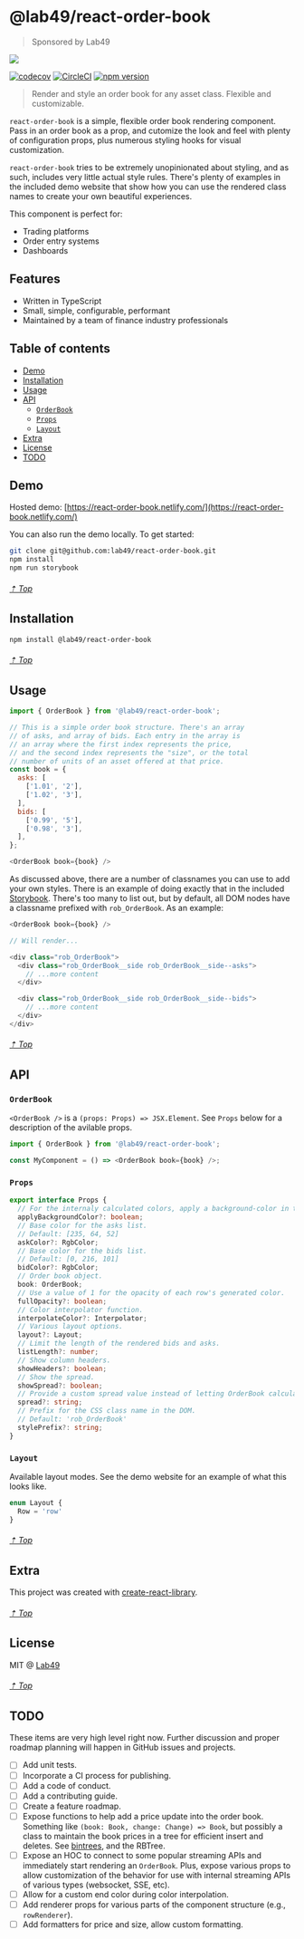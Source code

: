 # @lab49/react-order-book

> Sponsored by Lab49

<img src="https://www.lab49.com/wp-content/uploads/2020/06/logo.svg" />

[![codecov](https://codecov.io/gh/lab49/react-order-book/branch/master/graph/badge.svg)](https://codecov.io/gh/lab49/react-order-book) [![CircleCI](https://circleci.com/gh/lab49/react-order-book.svg?style=svg)](https://circleci.com/gh/lab49/react-order-book) [![npm version](https://img.shields.io/npm/v/@lab49/react-order-book?label=version&color=%2354C536&logo=npm)](https://www.npmjs.com/package/@lab49/react-order-book)

> Render and style an order book for any asset class. Flexible and customizable.

`react-order-book` is a simple, flexible order book rendering component. Pass in an order book as a prop, and cutomize the look and feel with plenty of configuration props, plus numerous styling hooks for visual customization.

`react-order-book` tries to be extremely unopinionated about styling, and as such, includes very little actual style rules. There's plenty of examples in the included demo website that show how you can use the rendered class names to create your own beautiful experiences.

This component is perfect for:

- Trading platforms
- Order entry systems
- Dashboards

## Features

- Written in TypeScript
- Small, simple, configurable, performant
- Maintained by a team of finance industry professionals

## Table of contents

- [Demo](#demo)
- [Installation](#installation)
- [Usage](#usage)
- [API](#api)
	- [`OrderBook`](#OrderBook)
  - [`Props`](#Props)
  - [`Layout`](#Layout)
- [Extra](#extra)
- [License](#License)
- [TODO](#TODO)

## Demo

Hosted demo: [https://react-order-book.netlify.com/](https://react-order-book.netlify.com/)

You can also run the demo locally. To get started:

```sh
git clone git@github.com:lab49/react-order-book.git
npm install
npm run storybook
```

###### [⇡ Top](#table-of-contents)

## Installation

```sh
npm install @lab49/react-order-book
```

###### [⇡ Top](#table-of-contents)

## Usage

```js
import { OrderBook } from '@lab49/react-order-book';

// This is a simple order book structure. There's an array
// of asks, and array of bids. Each entry in the array is
// an array where the first index represents the price,
// and the second index represents the "size", or the total
// number of units of an asset offered at that price.
const book = {
  asks: [
    ['1.01', '2'],
    ['1.02', '3'],
  ],
  bids: [
    ['0.99', '5'],
    ['0.98', '3'],
  ],
};

<OrderBook book={book} />
```

As discussed above, there are a number of classnames you can use to add your own styles. There is an example of doing exactly that in the included [Storybook](./stories/OrderBook.stories.tsx). There's too many to list out, but by default, all DOM nodes have a classname prefixed with `rob_OrderBook`. As an example:

```ts
<OrderBook book={book} />

// Will render...

<div class="rob_OrderBook">
  <div class="rob_OrderBook__side rob_OrderBook__side--asks">
    // ...more content
  </div>

  <div class="rob_OrderBook__side rob_OrderBook__side--bids">
    // ...more content
  </div>
</div>
```

###### [⇡ Top](#table-of-contents)

## API

### `OrderBook`

`<OrderBook />` is a `(props: Props) => JSX.Element`. See `Props` below for a description of the avilable props.

```ts
import { OrderBook } from '@lab49/react-order-book';

const MyComponent = () => <OrderBook book={book} />;
```

### `Props`

```ts
export interface Props {
  // For the internaly calculated colors, apply a background-color in the DOM.
  applyBackgroundColor?: boolean;
  // Base color for the asks list.
  // Default: [235, 64, 52]
  askColor?: RgbColor;
  // Base color for the bids list.
  // Default: [0, 216, 101]
  bidColor?: RgbColor;
  // Order book object.
  book: OrderBook;
  // Use a value of 1 for the opacity of each row's generated color.
  fullOpacity?: boolean;
  // Color interpolator function.
  interpolateColor?: Interpolator;
  // Various layout options.
  layout?: Layout;
  // Limit the length of the rendered bids and asks.
  listLength?: number;
  // Show column headers.
  showHeaders?: boolean;
  // Show the spread.
  showSpread?: boolean;
  // Provide a custom spread value instead of letting OrderBook calculate it.
  spread?: string;
  // Prefix for the CSS class name in the DOM.
  // Default: 'rob_OrderBook'
  stylePrefix?: string;
}
```

### `Layout`

Available layout modes. See the demo website for an example of what this looks like.

```ts
enum Layout {
  Row = 'row'
}
```

###### [⇡ Top](#table-of-contents)

## Extra

This project was created with [create-react-library](https://github.com/transitive-bullshit/create-react-library).

###### [⇡ Top](#table-of-contents)

## License

MIT @ [Lab49](https://lab49.com)

###### [⇡ Top](#table-of-contents)

## TODO

These items are very high level right now. Further discussion and proper roadmap planning will happen in GitHub issues and projects.

- [ ] Add unit tests.
- [ ] Incorporate a CI process for publishing.
- [ ] Add a code of conduct.
- [ ] Add a contributing guide.
- [ ] Create a feature roadmap.
- [ ] Expose functions to help add a price update into the order book. Something like `(book: Book, change: Change) => Book`, but possibly a class to maintain the book prices in a tree for efficient insert and deletes. See [bintrees](https://www.npmjs.com/package/bintrees), and the RBTree.
- [ ] Expose an HOC to connect to some popular streaming APIs and immediately start rendering an `OrderBook`. Plus, expose various props to allow customization of the behavior for use with internal streaming APIs of various types (websocket, SSE, etc).
- [ ] Allow for a custom end color during color interpolation.
- [ ] Add renderer props for various parts of the component structure (e.g., `rowRenderer`).
- [ ] Add formatters for price and size, allow custom formatting.
